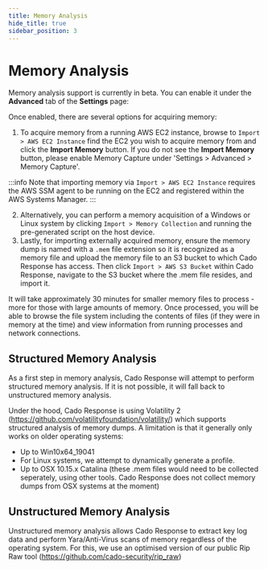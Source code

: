 ```yaml
---
title: Memory Analysis
hide_title: true
sidebar_position: 3
---
```


# Memory Analysis
Memory analysis support is currently in beta. You can enable it under the **Advanced** tab of the **Settings** page:

Once enabled, there are several options for acquiring memory:
1. To acquire memory from a running AWS EC2 instance, browse to `Import > AWS EC2 Instance` find the EC2 you wish to acquire memory from and click the  **Import Memory** button.  If you do not see the **Import Memory** button, please enable Memory Capture under 'Settings > Advanced > Memory Capture'.

:::info 
Note that importing memory via `Import > AWS EC2 Instance` requires the AWS SSM agent to be running on the EC2 and registered within the AWS Systems Manager.
:::

2. Alternatively, you can perform a memory acquisition of a Windows or Linux system by clicking `Import > Memory Collection` and running the pre-generated script on the host device.
3. Lastly, for importing externally acquired memory, ensure the memory dump is named with a `.mem` file extension so it is recognized as a memory file and upload the memory file to an S3 bucket to which Cado Response has access.  Then click `Import > AWS S3 Bucket` within Cado Response, navigate to the S3 bucket where the .mem file resides, and import it.    

It will take approximately 30 minutes for smaller memory files to process - more for those with large amounts of memory. Once processed, you will be able to browse the file system including the contents of files (if they were in memory at the time) and view information from running processes and network connections.  

## Structured Memory Analysis
As a first step in memory analysis, Cado Response will attempt to perform structured memory analysis. If it is not possible, it will fall back to unstructured memory analysis.

Under the hood, Cado Response is using Volatility 2 (https://github.com/volatilityfoundation/volatility/) which supports structured analysis of memory dumps. A limitation is that it generally only works on older operating systems:
- Up to Win10x64_19041
- For Linux systems, we attempt to dynamically generate a profile.
- Up to OSX 10.15.x Catalina (these .mem files would need to be collected seperately, using other tools. Cado Response does not collect memory dumps from OSX systems at the moment)

## Unstructured Memory Analysis
Unstructured memory analysis allows Cado Response to extract key log data and perform Yara/Anti-Virus scans of memory regardless of the operating system. For this, we use an optimised version of our public Rip Raw tool (https://github.com/cado-security/rip_raw)